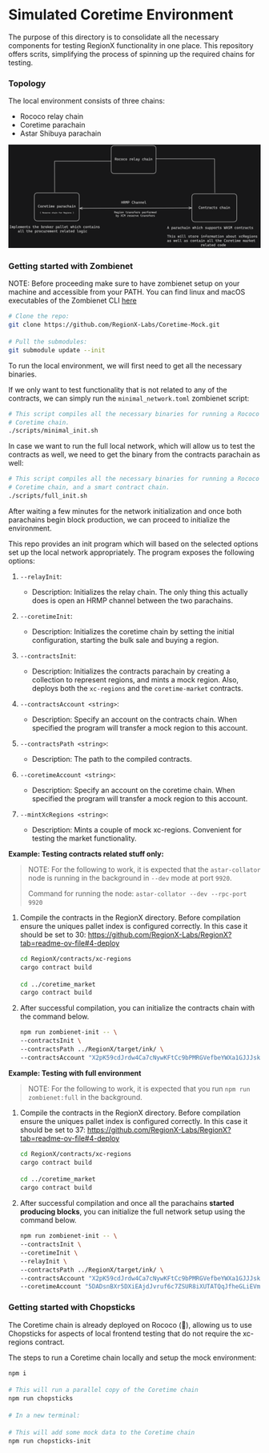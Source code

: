 
# Simulated Coretime Environment

The purpose of this directory is to consolidate all the necessary components for testing RegionX functionality in one place. This repository offers  scrits, simplifying the process of spinning up the required chains for testing.

### Topology

The local environment consists of three chains:

-   Rococo relay chain
-   Coretime parachain
-   Astar Shibuya parachain

<p align="center">
 <img src="./docs/topology.png" />
</p>

### Getting started with Zombienet

NOTE: Before proceeding make sure to have zombienet setup on your machine and accessible from your PATH.
You can find linux and macOS executables of the Zombienet CLI [here](https://github.com/paritytech/zombienet/releases)

```sh
# Clone the repo:
git clone https://github.com/RegionX-Labs/Coretime-Mock.git

# Pull the submodules:
git submodule update --init
```

To run the local environment, we will first need to get all the necessary binaries.

If we only want to test functionality that is not related to any of the contracts, we can simply run the `minimal_network.toml` zombienet script:

```sh
# This script compiles all the necessary binaries for running a Rococo relay chain,
# Coretime chain.
./scripts/minimal_init.sh 
```

In case we want to run the full local network, which will allow us to test the contracts as well, we need to get the binary from the contracts parachain as well:

```sh
# This script compiles all the necessary binaries for running a Rococo relay chain,
# Coretime chain, and a smart contract chain.
./scripts/full_init.sh
```

After waiting a few minutes for the network initialization and once both parachains begin block production, we can proceed to initialize the environment.

This repo provides an init program which will based on the selected options set up the local network appropriately. The program exposes the following options:

1.  `--relayInit`:
    
    -   Description: Initializes the relay chain. The only thing this actually does is open an HRMP channel between the two parachains.

2.  `--coretimeInit`:
    
    -   Description: Initializes the coretime chain by setting the initial configuration, starting the bulk sale and buying a region.

3.  `--contractsInit`:
    
    -   Description: Initializes the contracts parachain by creating a collection to represent regions, and mints a mock region. Also, deploys both the `xc-regions` and the `coretime-market` contracts.

4.  `--contractsAccount <string>`:
    
    -   Description:  Specify an account on the contracts chain. When specified the program will transfer a mock region to this account.

5.  `--contractsPath <string>`:
    
    -   Description:  The path to the compiled contracts.
    
6.  `--coretimeAccount <string>`:
    
    -   Description: Specify an account on the coretime chain. When specified the program will transfer a mock region to this account.

7.  `--mintXcRegions <string>`:
    
    -   Description: Mints a couple of mock xc-regions. Convenient for testing the market functionality.

**Example: Testing contracts related stuff only:**

> NOTE: For the following to work, it is expected that the `astar-collator` node is running in the background in `--dev` mode at port `9920`. 
> 
> Command for running the node:  `astar-collator --dev --rpc-port 9920`

1.  Compile the contracts in the RegionX directory. Before compilation ensure the uniques pallet index is configured correctly. In this case it should be set to 30: https://github.com/RegionX-Labs/RegionX?tab=readme-ov-file#4-deploy
	 ```sh
	cd RegionX/contracts/xc-regions
	cargo contract build

	cd ../coretime_market
	cargo contract build
	```

2.  After successful compilation, you can initialize the contracts chain with the command below.
	 ```sh
	npm run zombienet-init -- \
	--contractsInit \
	--contractsPath ../RegionX/target/ink/ \
	--contractsAccount "X2pK59cdJrdw4Ca7cNywKFtCc9bPMRGVefbeYWXa1GJJJsk"
	```

**Example: Testing with full environment**
> NOTE: For the following to work, it is expected that you run `npm run zombienet:full` in the background.

1.  Compile the contracts in the RegionX directory. Before compilation ensure the uniques pallet index is configured correctly. In this case it should be set to 37: https://github.com/RegionX-Labs/RegionX?tab=readme-ov-file#4-deploy
	 ```sh
	cd RegionX/contracts/xc-regions
	cargo contract build

	cd ../coretime_market
	cargo contract build
	```
2.  After successful compilation and once all the parachains **started producing blocks**, you can initialize the full network setup using the command below.
	 ```sh
	npm run zombienet-init -- \
	--contractsInit \
	--coretimeInit \
	--relayInit \
	--contractsPath ../RegionX/target/ink/ \
	--contractsAccount "X2pK59cdJrdw4Ca7cNywKFtCc9bPMRGVefbeYWXa1GJJJsk" \
	--coretimeAccount "5DADsnBXr5DXiEAjdJvruf6c7ZSUR8iXUTATQqJfheGLiEVm"
	```

### Getting started with Chopsticks

The Coretime chain is already deployed on Rococo (🥳), allowing us to use Chopsticks for aspects of local frontend testing that do not require the xc-regions contract.

The steps to run a Coretime chain locally and setup the mock environment:

```sh
npm i

# This will run a parallel copy of the Coretime chain
npm run chopsticks

# In a new terminal:

# This will add some mock data to the Coretime chain
npm run chopsticks-init
```
